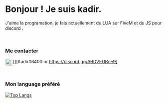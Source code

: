 # Bonjour ! Je suis kadir.

J'aime la programation, je fais actuellement du LUA sur FiveM et du JS pour discord .

<br />

### Me contacter

[<img align="left" alt="My discord" width="22px" src="https://cdn.jsdelivr.net/npm/simple-icons@v3/icons/discord.svg" />][Kadir#6400 or https://discord.gg/ABDVEUBne9]

<br />

### Mon language préféré

[![Top Langs](https://github-readme-stats.vercel.app/api/top-langs/?username=Kadir-FiveM)](https://github.com/Kadir-FiveM)

<br />
